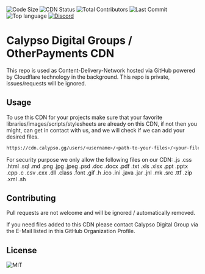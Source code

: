 ![Code Size](https://img.shields.io/github/languages/code-size/Calypso-Digital-Group/Content-Delivery-Network?style=for-the-badge) ![CDN Status](https://img.shields.io/website?down_color=lightgrey&down_message=offline&style=for-the-badge&up_color=lightgreen&up_message=online&url=https%3A%2F%2Fcdn.calypso.gg) ![Total Contributors](https://img.shields.io/github/contributors/Calypso-Digital-Group/Content-Delivery-Network?color=lightgreen&style=for-the-badge) ![Last Commit](https://img.shields.io/github/last-commit/Calypso-Digital-Group/Content-Delivery-Network?style=for-the-badge) ![Top language](https://img.shields.io/github/languages/top/Calypso-Digital-Group/Content-Delivery-Network?style=for-the-badge) [![Discord](https://img.shields.io/discord/765674785824833586?style=for-the-badge)](https://discord.gg/VycFRmawnV)

# Calypso Digital Groups / OtherPayments CDN

This repo is used as Content-Delivery-Network hosted via GitHub powered by Cloudflare technology in the background. This repo is private, issues/requests will be ignored.

## Usage

To use this CDN for your projects make sure that your favorite libraries/images/scripts/stylesheets are already on this CDN, if not then you might, can get in contact with us, and we will check if we can add your desired files.

```bash
https://cdn.calypso.gg/users/<username>/<path-to-your-files>/<your-file>.<extension>
```
For security purpose we only allow the following files on our CDN: .js .css .html .sql .md .png .jpg .jpeg .psd .doc .docx .pdf .txt .xls .xlsx .ppt .pptx .cpp .c .csv .cxx .dll .class .font .gif .h .ico .ini .java .jar .jnl .mk .src .ttf .zip .xml .sh 

## Contributing
Pull requests are not welcome and will be ignored / automatically removed.

If you need files added to this CDN please contact Calypso Digital Group via the E-Mail listed in this GitHub Organization Profile.

## License
![MIT](https://img.shields.io/github/license/Calypso-Digital-Group/Content-Delivery-Network?style=for-the-badge)
